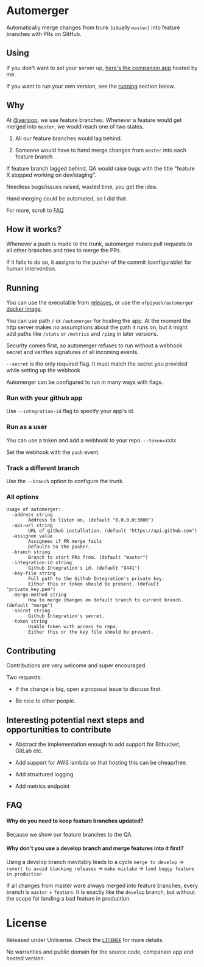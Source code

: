 # Automerger
Automatically merge changes from trunk (usually `master`) into feature branches with PRs on GitHub.

## Using

If you don't want to set your server up, [here's the companion app](https://github.com/apps/automerger) hosted by me.

If you want to run your own version, see the [running](#running) section below.


## Why

At [@verloop](https://github.com/verloop), we use feature branches. Whenever a feature would get merged into `master`, we would reach one of two states.

1. All our feature branches would lag behind.

1. Someone would have to hand merge changes from `master` into each feature branch.

If feature branch lagged behind, QA would raise bugs with the title "feature X stopped working on dev/staging".

Needless bugs/issues raised, wasted time, you get the idea.

Hand merging could be automated, so I did that.

For more, scroll to [FAQ](#faq)


## How it works?

Whenever a push is made to the trunk, automerger makes pull requests to all other branches and tries to merge the PRs.

If it fails to do so, it assigns to the pusher of the commit (configurable) for human intervention.

## Running

You can use the executable from [releases](https://github.com/ofpiyush/automerger/releases/latest), or use the `ofpiyush/automerger` [docker image](https://hub.docker.com/r/ofpiyush/automerger).

You can use path `/` or `/automerger` for hosting the app. At the moment the http server makes no assumptions about the path it runs on, but it might add paths like `/stats` or `/metrics` and `/ping` in later versions.

Security comes first, so automerger refuses to run without a webhook secret and verifies signatures of all incoming events.


`--secret` is the only required flag. It must match the secret you provided while setting up the webhook

Automerger can be configured to run in many ways with flags.
### Run with your github app
Use `--integration-id` flag to specify your app's id.
### Run as a user
You can use a token and add a webhook to your repo.  `--token=XXXX`

Set the webhook with the `push` event.
### Track a different branch
Use the `--branch` option to configure the trunk.
### All options
```
Usage of automerger:
  -address string
        Address to listen on. (default "0.0.0.0:3000")
  -api-url string
        URL of github installation. (default "https://api.github.com")
  -assignee value
        Assignees if PR merge fails
        Defaults to the pusher.
  -branch string
        Branch to start PRs from. (default "master")
  -integration-id string
        Github Integration's id. (default "9441")
  -key-file string
        Full path to the Github Integration's private key.
        Either this or token should be present. (default "private_key.pem")
  -merge-method string
        How to merge changes on default branch to current branch. (default "merge")
  -secret string
        Github Integration's secret.
  -token string
        Usable token with access to repo.
        Either this or the key file should be present.
```


## Contributing

Contributions are very welcome and super encouraged.

Two requests:

* If the change is big, open a proposal issue to discuss first.

* Be nice to other people.

## Interesting potential next steps and opportunities to contribute

* Abstract the implementation enough to add support for Bitbucket, GitLab etc.

* Add support for AWS lambda so that hosting this can be cheap/free.

* Add structured logging

* Add metrics endpoint


## FAQ

#### Why do you need to keep feature branches updated?
Because we show our feature branches to the QA.

#### Why don't you use a develop branch and merge features into it first?
Using a develop branch inevitably leads to a cycle `merge to develop` -> `revert to avoid blocking releases` -> `make mistake` -> `land buggy feature in production`

If all changes from master were always merged into feature branches, every branch is `master` + `feature`. It is exactly like the `develop` branch, but without the scope for landing a bad feature in production.

# License

Released under Unlicense. Check the [`LICENSE`](/LICENSE) for more details.

No warranties and public domain for the source code, companion app and hosted version.
